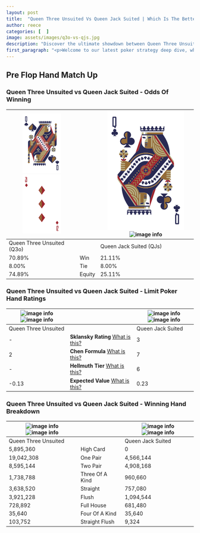 ```yaml
---
layout: post
title:  "Queen Three Unsuited Vs Queen Jack Suited | Which Is The Better Hand In Poker? A Complete Guide"
author: reece
categories: [  ]
image: assets/images/q3o-vs-qjs.jpg
description: "Discover the ultimate showdown between Queen Three Unsuited and Queen Jack Suited in poker! Uncover the odds, strategies, and scenarios where one hand triumphs over the other. Get ready to up your poker game with this thrilling analysis."
first_paragraph: "<p>Welcome to our latest poker strategy deep dive, where we're pitting two distinct hands against each other in a high-stakes showdown: Queen Three Unsuited vs Queen Jack Suited.</p><p>In the dynamic world of poker, every decision counts, and knowing which hand holds the upper hand is key to your success at the table.</p><p>In this article, we'll dissect these two hands, explore the scenarios where one dominates the other, and equip you with the knowledge to make strategic choices that can tip the odds in your favor.</p><p>Get ready to unravel the intriguing dynamics of these poker hands and elevate your game to new heights.</p>"
---
```




[comment]: # (sp0)

## Pre Flop Hand Match Up

<div class="table hand-ratings" markdown="1"> 



### Queen Three Unsuited vs Queen Jack Suited - Odds Of Winning


    
| ![image info](assets/images/hand1/Q.png) ![image info](assets/images/hand1/3o.png) |  | ![image info](assets/images/hand2/Q.png) ![image info](assets/images/hand2/Js.png) |
| -------- | -------- | -------- |
| Queen Three Unsuited (Q3o) |  | Queen Jack Suited (QJs) |
| 70.89% | Win | 21.11% |
| 8.00% | Tie | 8.00% |
| 74.89% | Equity | 25.11% |




[comment]: # (sp1)



### Queen Three Unsuited vs Queen Jack Suited - Limit Poker Hand Ratings


    
| ![image info](https://www.riverpairs.com/assets/images/hand1/Q.png) ![image info](https://www.riverpairs.com/assets/images/hand1/3o.png) |  | ![image info](https://www.riverpairs.com/assets/images/hand2/Q.png) ![image info](https://www.riverpairs.com/assets/images/hand2/Js.png) |
| -------- | -------- | -------- |
| Queen Three Unsuited |  | Queen Jack Suited |
| - | **Sklansky Rating** [What is this?](/sklansky-rating-explained) | 3 |
| 2 | **Chen Formula** [What is this?](/chen-formula-explained) | 7 |
| - | **Hellmuth Tier** [What is this?](/Hellmuth-tier-explained) | 6 |
| -0.13 | **Expected Value** [What is this?](/expected-value-explained) | 0.23 |




[comment]: # (sp2)



### Queen Three Unsuited vs Queen Jack Suited - Winning Hand Breakdown


    
| ![image info](https://www.riverpairs.com/assets/images/hand1/Q.png) ![image info](https://www.riverpairs.com/assets/images/hand1/3o.png) |  | ![image info](https://www.riverpairs.com/assets/images/hand2/Q.png) ![image info](https://www.riverpairs.com/assets/images/hand2/Js.png) |
| -------- | -------- | -------- |
| Queen Three Unsuited |  | Queen Jack Suited |
| 5,895,360 | High Card | 0 |
| 19,042,308 | One Pair | 4,566,144 |
| 8,595,144 | Two Pair | 4,908,168 |
| 1,738,788 | Three Of A Kind | 960,660 |
| 3,638,520 | Straight | 757,080 |
| 3,921,228 | Flush | 1,094,544 |
| 728,892 | Full House | 681,480 |
| 35,640 | Four Of A Kind | 35,640 |
| 103,752 | Straight Flush | 9,324 |




[comment]: # (sp3)



</div>

[comment]: # (sp4)



[comment]: # (sp5)

